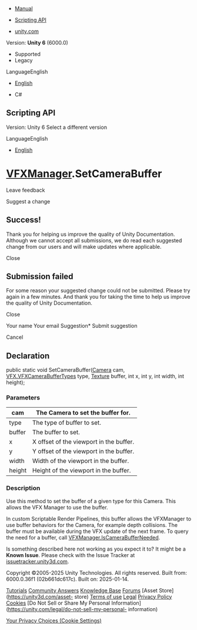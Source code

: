 [ ]()

  * [Manual](../Manual/index.html)
  * [Scripting API](../ScriptReference/index.html)

  * [unity.com](https://unity.com/)

Version: **Unity 6** (6000.0)

  * Supported
  * Legacy

LanguageEnglish

  * [English]()

  * C#

[ ](https://docs.unity3d.com)

## Scripting API

Version: Unity 6 Select a different version

LanguageEnglish

  * [English]()

#  [VFXManager](VFX.VFXManager.html).SetCameraBuffer

Leave feedback

Suggest a change

## Success!

Thank you for helping us improve the quality of Unity Documentation. Although
we cannot accept all submissions, we do read each suggested change from our
users and will make updates where applicable.

Close

## Submission failed

For some reason your suggested change could not be submitted. Please <a>try
again</a> in a few minutes. And thank you for taking the time to help us
improve the quality of Unity Documentation.

Close

Your name Your email Suggestion* Submit suggestion

Cancel

[ ]()

## Declaration

public static void SetCameraBuffer([Camera](Camera.html) cam,
[VFX.VFXCameraBufferTypes](VFX.VFXCameraBufferTypes.html) type,
[Texture](Texture.html) buffer, int x, int y, int width, int height);

### Parameters

cam | The Camera to set the buffer for.  
---|---  
type | The type of buffer to set.  
buffer | The buffer to set.  
x | X offset of the viewport in the buffer.  
y | Y offset of the viewport in the buffer.  
width | Width of the viewport in the buffer.  
height | Height of the viewport in the buffer.  
  
### Description

Use this method to set the buffer of a given type for this Camera. This allows
the VFX Manager to use the buffer.

In custom Scriptable Render Pipelines, this buffer allows the VFXManager to
use buffer behaviors for the Camera, for example depth collisions. The buffer
must be available during the VFX update of the next frame. To query the need
for a buffer, call
[VFXManager.IsCameraBufferNeeded](VFX.VFXManager.IsCameraBufferNeeded.html).

Is something described here not working as you expect it to? It might be a
**Known Issue**. Please check with the Issue Tracker at
[issuetracker.unity3d.com](https://issuetracker.unity3d.com).

Copyright ©2005-2025 Unity Technologies. All rights reserved. Built from:
6000.0.36f1 (02b661dc617c). Built on: 2025-01-14.

[Tutorials](https://unity3d.com/learn) [Community
Answers](https://answers.unity3d.com) [Knowledge
Base](https://support.unity3d.com/hc/en-us)
[Forums](https://forum.unity3d.com) [Asset Store](https://unity3d.com/asset-
store) [Terms of use](https://docs.unity3d.com/Manual/TermsOfUse.html)
[Legal](https://unity.com/legal) [Privacy
Policy](https://unity.com/legal/privacy-policy)
[Cookies](https://unity.com/legal/cookie-policy) [Do Not Sell or Share My
Personal Information](https://unity.com/legal/do-not-sell-my-personal-
information)

[Your Privacy Choices (Cookie Settings)](javascript:void\(0\);)

